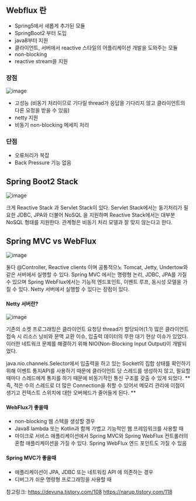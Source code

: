 ## Webflux 란

+ Spring5에서 새롭게 추가된 모듈
+ SpringBoot2 부터 도입
+ java8부터 지원
+ 클라이언트, 서버에서 reactive 스타일의 어플리케이션 개발을 도와주는 모듈 
+ non-blocking
+ reactive stream을 지원

### 장점
![image](https://user-images.githubusercontent.com/45115557/148479505-e5eb87ae-5922-40ca-9f98-aabe153197c0.png)

+ 고성능 (비동기 처리이므로 기다릴 thread가 응답을 기다리지 않고 클라이언트의 다른 요청을 받을 수 있음)
+ netty 지원
+ 비동기 non-blocking 메세지 처리

### 단점
+ 오류처리가 복잡
+ Back Pressure 기능 없음

## Spring Boot2 Stack
![image](https://user-images.githubusercontent.com/45115557/148479076-209b7460-087d-4c01-a527-e18cd0b4a465.png)

크게 Reactive Stack 과 Servlet Stack이 있다. Servlet Stack에서는 동기처리가 필요한 JDBC, JPA와 더불어 NoSQL 을 지원하며 Reactive Stack에서는 대부분 NoSQL 형태를 지원한다. 관계형은 비동기 처리 모델과 잘 맞지 않는다고 한다.




## Spring MVC vs WebFlux

![image](https://user-images.githubusercontent.com/45115557/148479579-4d2feae5-35f0-4f72-ae8e-5c2716771367.png)

둘다 @Controller, Reactive clients 이며 공통적으노 Tomcat, Jetty, Undertow와 같은 서버에서 실행할 수 있다. 
Spring MVC 에서는 명령형 논리, JDBC, JPA를 가질 수 있으며 Spring WebFlux에서는 기능적 엔드포인트, 이벤트 루프, 동시성 모델을 가질 수 있다. Netty 서버에서 실행할 수 있다는 장점이 있다. 

#### Netty 서버란?

![image](https://user-images.githubusercontent.com/45115557/148480313-5c3e5b1b-6e1e-4446-b489-b429c4db0941.png)

기존의 소켓 프로그래밍은 클라이언트 요청당 thread가 할당되어(1:1) 많은 클라이언트 접속 시 리소스 낭비와 문맥 교환 이슈, 입출력 데이터의 무한 대기 현상 이슈가 있었다. 
이러한 네트워크 문제를 해결하기 위해 NIO(Non-Blocking Input Output)이 개발되었다.

java.nio.channels.Selector에서 입출력을 하고 있는 Socket의 집합 상태를 확인하기 위해 이벤트 통지API를 사용하기 때문에 클라이언트 당 스레드를 생성하지 않고, 필요할 때마다 스레드에게 통지를 하기 때문에 비동기적인 통신 구조를 갖출 수 있게 되었다. 
**즉, 적은 수의 스레드로 더 많은 Connection을 취할 수 있어서 메모리 관리에 이점이 생기고 컨텍스트 스위치에 대한 오버헤드가 줄어들게 된다. **


#### WebFlux가 좋을때
+ non-blocking 웹 스텍을 생성할 경우
+ Java8 lambda 또는 Kotlin과 함께 가볍고 기능적인 웹 프레임워크를 사용할 때
+ 마이크로 서비스 애플리케이션에서 Spring MVC와 Spring WebFlux 컨트롤러의 혼합 애플리케이션을 가질 수 있다. Spring WebFlux 엔드 포인트도 가질 수 있음


#### Spring MVC가 좋을때
+ 애플리케이션이 JPA, JDBC 또는 네트워킹 API 에 의존하는 경우
+ 디버그가 쉬운 명령형 프로그래밍을 사용할 때



참고링크:
https://devuna.tistory.com/108
https://narup.tistory.com/118
